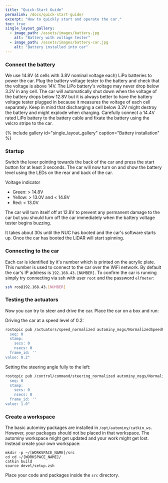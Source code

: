 ```yaml
---
title: "Quick-Start Guide"
permalink: /docs/quick-start-guide/
excerpt: "How to quickly start and operate the car."
toc: true
single_layout_gallery:
  - image_path: /assets/images/battery.jpg
    alt: "Battery with voltage tester"
  - image_path: /assets/images/battery-car.jpg
    alt: "Battery installed into car"
---
```


### Connect the battery
We use 14.8V (4 cells with 3.8V nominal voltage each) LiPo batteries to
power the car. Plug the battery voltage tester to the battery and check
that the voltage is above 14V. The LiPo battery's voltage may never drop
below 3.2V in any cell. The car will automatically shut down when the
voltage of the battery drops below 12.8V but it is always better to have
the battery voltage tester plugged in because it measures the voltage of
each cell separately. Keep in mind that discharging a cell below 3.2V
might destroy the battery and might explode when charging. Carefully
connect a 14.4V rated LiPo battery to the battery cable and fixate the
battery using the velcro stripe to the car.

{% include gallery id="single_layout_gallery" caption="Battery installation" %}

### Startup
Switch the lever pointing towards the back of the car and press the
start button for at least 3 seconds. The car will now turn on and show
the battery level using the LEDs on the rear and back of the car.

Voltage indicator
* Green: > 14.8V
* Yellow: > 13.0V and < 14.8V
* Red: < 13.0V

The car will turn itself off at 12.8V to prevent any permanent damage to
the car but you should turn off the car immediately when the battery
voltage tester begins buzzing.

It takes about 30s until the NUC has booted and the car's software
starts up. Once the car has booted the LiDAR will start spinning.

### Connecting to the car
Each car is identified by it's number which is printed on the acrylic
plate. This number is used to connect to the car over the WiFi network.
By default the car's IP address is `192.168.43.[NUMBER]`. To confirm the
car is running simply try connecting via ssh with user `root` and the
password `elfmeter`:

```bash
ssh ros@192.168.43.[NUMBER]
```

### Testing the actuators
Now you can try to steer and drive the car. Place the car on a box and
run:

Driving the car at a speed level of 0.2:
```bash
rostopic pub /actuators/speed_normalized autominy_msgs/NormalizedSpeedCommand "header:
  seq: 0
  stamp:
    secs: 0
    nsecs: 0
  frame_id: ''
value: 0.2"
```

Setting the steering angle fully to the left:
```bash
rostopic pub /control/command/steering_normalized autominy_msgs/NormalizedSteeringCommand "header:
  seq: 0
  stamp:
    secs: 0
    nsecs: 0
  frame_id: ''
value: 1.0"
```

### Create a workspace
The basic autominy packages are installed in ```/opt/autominy/catkin_ws```. However, your packages should not be placed in that workspace. The autominy workspace might get updated and your work might get lost. Instead create your own workspace:

```
mkdir -p ~/[WORKSPACE_NAME]/src
cd cd ~/[WORKSPACE_NAME]/
catkin build
source devel/setup.zsh
```

Place your code and packages inside the ```src``` directory.